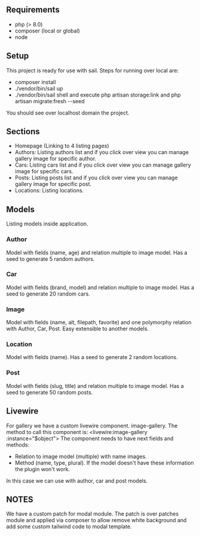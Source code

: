 ## Requirements
 - php (> 8.0)
 - composer (local or global)
 - node

## Setup

This project is ready for use with sail. Steps for running over local are:
 - composer install
 - ./vendor/bin/sail up
 - ./vendor/bin/sail shell and execute php artisan storage:link and php artisan migrate:fresh --seed

 You should see over localhost domain the project.

## Sections

- Homepage (Linking to 4 listing pages)
- Authors: Listing authors list and if you click over view you can manage gallery image for specific author.
- Cars: Listing cars list and if you click over view you can manage gallery image for specific cars.
- Posts: Listing posts list and if you click over view you can manage gallery image for specific post.
- Locations: Listing locations.

## Models
Listing models inside application.

### Author
Model with fields (name, age) and relation multiple to image model.
Has a seed to generate 5 random authors.

### Car
Model with fields (brand, model) and relation multiple to image model.
Has a seed to generate 20 random cars.

### Image
Model with fields (name, alt, filepath, favorite) and one polymorphy relation with Author, Car, Post. Easy extensible to another models.

### Location
Model with fields (name).
Has a seed to generate 2 random locations.

### Post
Model with fields (slug, title) and relation multiple to image model.
Has a seed to generate 50 random posts.

## Livewire

For gallery we have a custom livewire component. image-gallery. The method to call this component is:
<livewire:image-gallery :instance="$object">
The component needs to have next fields and methods:
- Relation to image model (multiple) with name images.
- Method (name, type, plural). 
If the model doesn't have these information the plugin won't work.

 In this case we can use with author, car and post models.

## NOTES

We have a custom patch for modal module. The patch is over patches module and applied via composer to allow remove white background and add some custom tailwind code to modal template.
